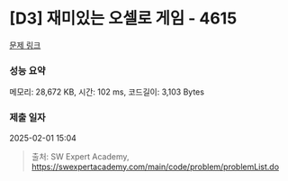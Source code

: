 # [D3] 재미있는 오셀로 게임 - 4615 

[문제 링크](https://swexpertacademy.com/main/code/problem/problemDetail.do?contestProbId=AWQmA4uK8ygDFAXj) 

### 성능 요약

메모리: 28,672 KB, 시간: 102 ms, 코드길이: 3,103 Bytes

### 제출 일자

2025-02-01 15:04



> 출처: SW Expert Academy, https://swexpertacademy.com/main/code/problem/problemList.do
